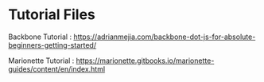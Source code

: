 # Tutorial Files 

Backbone Tutorial : https://adrianmejia.com/backbone-dot-js-for-absolute-beginners-getting-started/ 

Marionette Tutorial : https://marionette.gitbooks.io/marionette-guides/content/en/index.html

